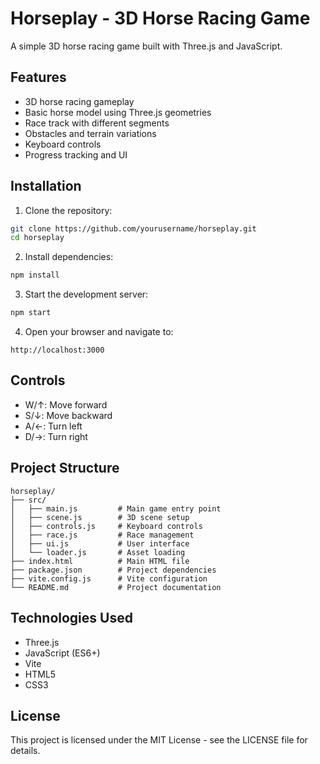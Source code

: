 # Horseplay - 3D Horse Racing Game

A simple 3D horse racing game built with Three.js and JavaScript.

## Features

- 3D horse racing gameplay
- Basic horse model using Three.js geometries
- Race track with different segments
- Obstacles and terrain variations
- Keyboard controls
- Progress tracking and UI

## Installation

1. Clone the repository:
```bash
git clone https://github.com/yourusername/horseplay.git
cd horseplay
```

2. Install dependencies:
```bash
npm install
```

3. Start the development server:
```bash
npm start
```

4. Open your browser and navigate to:
```
http://localhost:3000
```

## Controls

- W/↑: Move forward
- S/↓: Move backward
- A/←: Turn left
- D/→: Turn right

## Project Structure

```
horseplay/
├── src/
│   ├── main.js         # Main game entry point
│   ├── scene.js        # 3D scene setup
│   ├── controls.js     # Keyboard controls
│   ├── race.js         # Race management
│   ├── ui.js           # User interface
│   └── loader.js       # Asset loading
├── index.html          # Main HTML file
├── package.json        # Project dependencies
├── vite.config.js      # Vite configuration
└── README.md           # Project documentation
```

## Technologies Used

- Three.js
- JavaScript (ES6+)
- Vite
- HTML5
- CSS3

## License

This project is licensed under the MIT License - see the LICENSE file for details. 